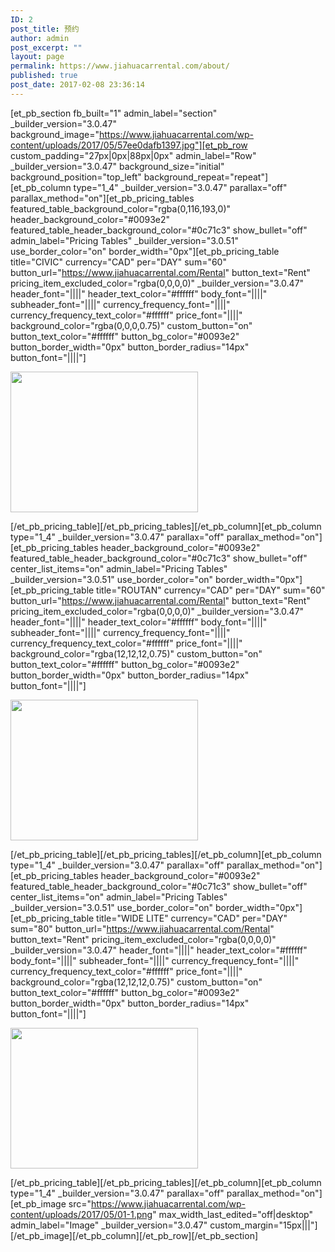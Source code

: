 ```yaml
---
ID: 2
post_title: 预约
author: admin
post_excerpt: ""
layout: page
permalink: https://www.jiahuacarrental.com/about/
published: true
post_date: 2017-02-08 23:36:14
---
```

[et_pb_section fb_built="1" admin_label="section" _builder_version="3.0.47" background_image="https://www.jiahuacarrental.com/wp-content/uploads/2017/05/57ee0dafb1397.jpg"][et_pb_row custom_padding="27px|0px|88px|0px" admin_label="Row" _builder_version="3.0.47" background_size="initial" background_position="top_left" background_repeat="repeat"][et_pb_column type="1_4" _builder_version="3.0.47" parallax="off" parallax_method="on"][et_pb_pricing_tables featured_table_background_color="rgba(0,116,193,0)" header_background_color="#0093e2" featured_table_header_background_color="#0c71c3" show_bullet="off" admin_label="Pricing Tables" _builder_version="3.0.51" use_border_color="on" border_width="0px"][et_pb_pricing_table title="CIVIC" currency="CAD" per="DAY" sum="60" button_url="https://www.jiahuacarrental.com/Rental" button_text="Rent" pricing_item_excluded_color="rgba(0,0,0,0)" _builder_version="3.0.47" header_font="||||" header_text_color="#ffffff" body_font="||||" subheader_font="||||" currency_frequency_font="||||" currency_frequency_text_color="#ffffff" price_font="||||" background_color="rgba(0,0,0,0.75)" custom_button="on" button_text_color="#ffffff" button_bg_color="#0093e2" button_border_width="0px" button_border_radius="14px" button_font="||||"]<p><a href="https://www.jiahuacarrental.com/wp-content/uploads/2017/07/Honda-Civic-2012.jpg"><img src="https://www.jiahuacarrental.com/wp-content/uploads/2017/07/Honda-Civic-2012-300x225.jpg" width="300" height="225" alt="" class="wp-image-275 alignnone size-medium" /></a></p>[/et_pb_pricing_table][/et_pb_pricing_tables][/et_pb_column][et_pb_column type="1_4" _builder_version="3.0.47" parallax="off" parallax_method="on"][et_pb_pricing_tables header_background_color="#0093e2" featured_table_header_background_color="#0c71c3" show_bullet="off" center_list_items="on" admin_label="Pricing Tables" _builder_version="3.0.51" use_border_color="on" border_width="0px"][et_pb_pricing_table title="ROUTAN" currency="CAD" per="DAY" sum="60" button_url="https://www.jiahuacarrental.com/Rental" button_text="Rent" pricing_item_excluded_color="rgba(0,0,0,0)" _builder_version="3.0.47" header_font="||||" header_text_color="#ffffff" body_font="||||" subheader_font="||||" currency_frequency_font="||||" currency_frequency_text_color="#ffffff" price_font="||||" background_color="rgba(12,12,12,0.75)" custom_button="on" button_text_color="#ffffff" button_bg_color="#0093e2" button_border_width="0px" button_border_radius="14px" button_font="||||"]<p><a href="https://www.jiahuacarrental.com/wp-content/uploads/2017/07/1.jpg"><img src="https://www.jiahuacarrental.com/wp-content/uploads/2017/07/1-300x225.jpg" width="300" height="225" alt="" class="wp-image-274 alignnone size-medium" /></a></p>[/et_pb_pricing_table][/et_pb_pricing_tables][/et_pb_column][et_pb_column type="1_4" _builder_version="3.0.47" parallax="off" parallax_method="on"][et_pb_pricing_tables header_background_color="#0093e2" featured_table_header_background_color="#0c71c3" show_bullet="off" center_list_items="on" admin_label="Pricing Tables" _builder_version="3.0.51" use_border_color="on" border_width="0px"][et_pb_pricing_table title="WIDE LITE" currency="CAD" per="DAY" sum="80" button_url="https://www.jiahuacarrental.com/Rental" button_text="Rent" pricing_item_excluded_color="rgba(0,0,0,0)" _builder_version="3.0.47" header_font="||||" header_text_color="#ffffff" body_font="||||" subheader_font="||||" currency_frequency_font="||||" currency_frequency_text_color="#ffffff" price_font="||||" background_color="rgba(12,12,12,0.75)" custom_button="on" button_text_color="#ffffff" button_bg_color="#0093e2" button_border_width="0px" button_border_radius="14px" button_font="||||"]<p><a href="https://www.jiahuacarrental.com/wp-content/uploads/2017/07/1.jpg"><img src="https://www.jiahuacarrental.com/wp-content/uploads/2017/07/1-300x225.jpg" width="300" height="225" alt="" class="wp-image-274 alignnone size-medium" /></a></p>[/et_pb_pricing_table][/et_pb_pricing_tables][/et_pb_column][et_pb_column type="1_4" _builder_version="3.0.47" parallax="off" parallax_method="on"][et_pb_image src="https://www.jiahuacarrental.com/wp-content/uploads/2017/05/01-1.png" max_width_last_edited="off|desktop" admin_label="Image" _builder_version="3.0.47" custom_margin="15px|||"][/et_pb_image][/et_pb_column][/et_pb_row][/et_pb_section]